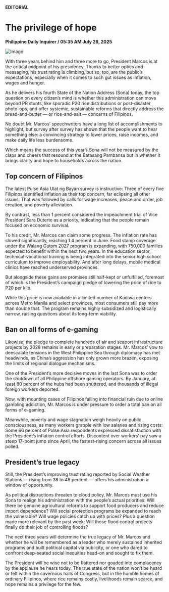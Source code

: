 **EDITORIAL**

# The privilege of hope

****Philippine Daily Inquirer / 05:35 AM July 28, 2025****

![Image](https://raw.githubusercontent.com/github-jl14/scrapy_api/refs/heads/main/images/editorial07282025.png)

With three years behind him and three more to go, President Marcos is at the critical midpoint of his presidency. Thanks to better optics and messaging, his trust rating is climbing, but so, too, are the public’s expectations, especially when it comes to such gut issues as inflation, wages and hunger.

As he delivers his fourth State of the Nation Address (Sona) today, the top question on every citizen’s mind is whether this administration can move beyond PR stunts, like sporadic P20 rice distributions or post-disaster photo-ops, and offer systemic, sustainable reforms that directly address the bread-and-butter — or rice-and-salt — concerns of Filipinos.

No doubt Mr. Marcos’ speechwriters have a long list of accomplishments to highlight, but survey after survey has shown that the people want to hear something else: a convincing strategy to lower prices, raise incomes, and make daily life less burdensome.

Which means the success of this year’s Sona will not be measured by the claps and cheers that resound at the Batasang Pambansa but in whether it brings clarity and hope to households across the nation.

## Top concern of Filipinos

The latest Pulse Asia Ulat ng Bayan survey is instructive: Three of every five Filipinos identified inflation as their top concern, far eclipsing all other issues. That was followed by calls for wage increases, peace and order, job creation, and poverty alleviation. 

By contrast, less than 1 percent considered the impeachment trial of Vice President Sara Duterte as a priority, indicating that the people remain focused on economic survival.

To his credit, Mr. Marcos can claim some progress. The inflation rate has slowed significantly, reaching 1.4 percent in June. Food stamp coverage under the Walang Gutom 2027 program is expanding, with 750,000 families expected to benefit within the next two years. In the education sector, technical-vocational training is being integrated into the senior high school curriculum to improve employability. And after long delays, mobile medical clinics have reached underserved provinces.

But alongside these gains are promises still half-kept or unfulfilled, foremost of which is the President’s campaign pledge of lowering the price of rice to P20 per kilo.

While this price is now available in a limited number of Kadiwa centers across Metro Manila and select provinces, most consumers still pay more than double that. The program remains highly subsidized and logistically narrow, raising questions about its long-term viability.

## Ban on all forms of e-gaming

Likewise, the pledge to complete hundreds of air and seaport infrastructure projects by 2028 remains in early or preparation stages. Mr. Marcos’ vow to deescalate tensions in the West Philippine Sea through diplomacy has met headwinds, as China’s aggression has only grown more brazen, exposing the limits of regional dialogue mechanisms.

One of the President’s more decisive moves in the last Sona was to order the shutdown of all Philippine offshore gaming operators. By January, at least 80 percent of the hubs had been shuttered, and thousands of illegal foreign workers deported.

Now, with mounting cases of Filipinos falling into financial ruin due to online gambling addiction, Mr. Marcos is under pressure to order a total ban on all forms of e-gaming.

Meanwhile, poverty and wage stagnation weigh heavily on public consciousness, as many workers grapple with low salaries and rising costs: Some 66 percent of Pulse Asia respondents expressed dissatisfaction with the President’s inflation control efforts. Discontent over workers’ pay saw a steep 17-point jump since April, the fastest-rising concern across all issues polled.

## President’s true legacy

Still, the President’s improving trust rating reported by Social Weather Stations — rising from 38 to 48 percent — offers his administration a window of opportunity.

As political distractions threaten to cloud policy, Mr. Marcos must use his Sona to realign his administration with the people’s actual priorities: Will there be genuine agricultural reforms to support food producers and reduce import dependence? Will social protection programs be expanded to reach the vulnerable? Will wage policies catch up with prices? Plus a question made more relevant by the past week: Will those flood control projects finally do their job of controlling floods?

The next three years will determine the true legacy of Mr. Marcos and whether he will be remembered as a leader who merely sustained inherited programs and built political capital via publicity, or one who dared to confront deep-seated social inequities head-on and sought to fix them.

The President will be wise not to be flattered nor goaded into complacency by the applause he hears today. The true state of the nation won’t be heard or felt within the cavernous halls of Congress, but in the humble homes of ordinary Filipinos, where rice remains costly, livelihoods remain scarce, and hope remains a privilege for the few.